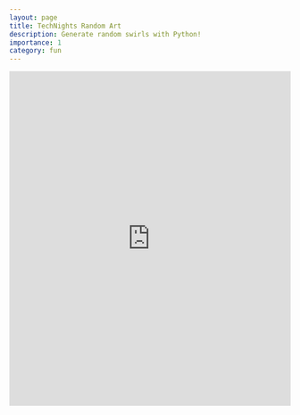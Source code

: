 ```yaml
---
layout: page
title: TechNights Random Art
description: Generate random swirls with Python!
importance: 1
category: fun
---
```


<iframe src="https://trinket.io/embed/python/020a4d41d1?showInstructions=true" width="100%" height="600" frameborder="0" marginwidth="0" marginheight="0" allowfullscreen></iframe>

